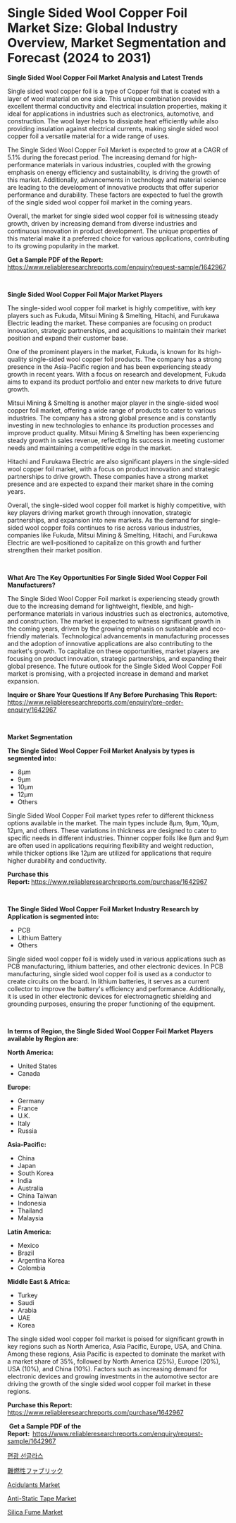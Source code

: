 <p><h1>Single Sided Wool Copper Foil Market Size: Global Industry Overview, Market Segmentation and Forecast (2024 to 2031)</h1></p><p><strong>Single Sided Wool Copper Foil Market Analysis and Latest Trends</strong></p>
<p><p>Single sided wool copper foil is a type of Copper foil that is coated with a layer of wool material on one side. This unique combination provides excellent thermal conductivity and electrical insulation properties, making it ideal for applications in industries such as electronics, automotive, and construction. The wool layer helps to dissipate heat efficiently while also providing insulation against electrical currents, making single sided wool copper foil a versatile material for a wide range of uses.</p><p>The Single Sided Wool Copper Foil Market is expected to grow at a CAGR of 5.1% during the forecast period. The increasing demand for high-performance materials in various industries, coupled with the growing emphasis on energy efficiency and sustainability, is driving the growth of this market. Additionally, advancements in technology and material science are leading to the development of innovative products that offer superior performance and durability. These factors are expected to fuel the growth of the single sided wool copper foil market in the coming years.</p><p>Overall, the market for single sided wool copper foil is witnessing steady growth, driven by increasing demand from diverse industries and continuous innovation in product development. The unique properties of this material make it a preferred choice for various applications, contributing to its growing popularity in the market.</p></p>
<p><strong>Get a Sample PDF of the Report:&nbsp;</strong> <a href="https://www.reliableresearchreports.com/enquiry/request-sample/1642967">https://www.reliableresearchreports.com/enquiry/request-sample/1642967</a></p>
<p>&nbsp;</p>
<p><strong>Single Sided Wool Copper Foil Major Market Players</strong></p>
<p><p>The single-sided wool copper foil market is highly competitive, with key players such as Fukuda, Mitsui Mining & Smelting, Hitachi, and Furukawa Electric leading the market. These companies are focusing on product innovation, strategic partnerships, and acquisitions to maintain their market position and expand their customer base.</p><p>One of the prominent players in the market, Fukuda, is known for its high-quality single-sided wool copper foil products. The company has a strong presence in the Asia-Pacific region and has been experiencing steady growth in recent years. With a focus on research and development, Fukuda aims to expand its product portfolio and enter new markets to drive future growth.</p><p>Mitsui Mining & Smelting is another major player in the single-sided wool copper foil market, offering a wide range of products to cater to various industries. The company has a strong global presence and is constantly investing in new technologies to enhance its production processes and improve product quality. Mitsui Mining & Smelting has been experiencing steady growth in sales revenue, reflecting its success in meeting customer needs and maintaining a competitive edge in the market.</p><p>Hitachi and Furukawa Electric are also significant players in the single-sided wool copper foil market, with a focus on product innovation and strategic partnerships to drive growth. These companies have a strong market presence and are expected to expand their market share in the coming years.</p><p>Overall, the single-sided wool copper foil market is highly competitive, with key players driving market growth through innovation, strategic partnerships, and expansion into new markets. As the demand for single-sided wool copper foils continues to rise across various industries, companies like Fukuda, Mitsui Mining & Smelting, Hitachi, and Furukawa Electric are well-positioned to capitalize on this growth and further strengthen their market position.</p></p>
<p>&nbsp;</p>
<p><strong>What Are The Key Opportunities For Single Sided Wool Copper Foil Manufacturers?</strong></p>
<p><p>The Single Sided Wool Copper Foil market is experiencing steady growth due to the increasing demand for lightweight, flexible, and high-performance materials in various industries such as electronics, automotive, and construction. The market is expected to witness significant growth in the coming years, driven by the growing emphasis on sustainable and eco-friendly materials. Technological advancements in manufacturing processes and the adoption of innovative applications are also contributing to the market's growth. To capitalize on these opportunities, market players are focusing on product innovation, strategic partnerships, and expanding their global presence. The future outlook for the Single Sided Wool Copper Foil market is promising, with a projected increase in demand and market expansion.</p></p>
<p><strong>Inquire or Share Your Questions If Any Before Purchasing This Report:</strong> <a href="https://www.reliableresearchreports.com/enquiry/pre-order-enquiry/1642967">https://www.reliableresearchreports.com/enquiry/pre-order-enquiry/1642967</a></p>
<p>&nbsp;</p>
<p><strong>Market Segmentation</strong></p>
<p><strong>The Single Sided Wool Copper Foil Market Analysis by types is segmented into:</strong></p>
<p><ul><li>8μm</li><li>9μm</li><li>10μm</li><li>12μm</li><li>Others</li></ul></p>
<p><p>Single Sided Wool Copper Foil market types refer to different thickness options available in the market. The main types include 8μm, 9μm, 10μm, 12μm, and others. These variations in thickness are designed to cater to specific needs in different industries. Thinner copper foils like 8μm and 9μm are often used in applications requiring flexibility and weight reduction, while thicker options like 12μm are utilized for applications that require higher durability and conductivity.</p></p>
<p><strong>Purchase this Report:&nbsp;</strong><a href="https://www.reliableresearchreports.com/purchase/1642967">https://www.reliableresearchreports.com/purchase/1642967</a></p>
<p>&nbsp;</p>
<p><strong>The Single Sided Wool Copper Foil Market Industry Research by Application is segmented into:</strong></p>
<p><ul><li>PCB</li><li>Lithium Battery</li><li>Others</li></ul></p>
<p><p>Single sided wool copper foil is widely used in various applications such as PCB manufacturing, lithium batteries, and other electronic devices. In PCB manufacturing, single sided wool copper foil is used as a conductor to create circuits on the board. In lithium batteries, it serves as a current collector to improve the battery's efficiency and performance. Additionally, it is used in other electronic devices for electromagnetic shielding and grounding purposes, ensuring the proper functioning of the equipment.</p></p>
<p>&nbsp;</p>
<p><strong>In terms of Region, the Single Sided Wool Copper Foil Market Players available by Region are:</strong></p>
<p>
    <p> <strong> North America: </strong>
        <ul>
            <li>United States</li>
            <li>Canada</li>
        </ul>
        </p> 
    <p> <strong> Europe: </strong>
        <ul>
            <li>Germany</li>
            <li>France</li>
            <li>U.K.</li>
            <li>Italy</li>
            <li>Russia</li>
        </ul>
        </p> 
    <p> <strong> Asia-Pacific: </strong>
        <ul>
            <li>China</li>
            <li>Japan</li>
            <li>South Korea</li>
            <li>India</li>
            <li>Australia</li>
            <li>China Taiwan</li>
            <li>Indonesia</li>
            <li>Thailand</li>
            <li>Malaysia</li>
        </ul>
        </p> 
    <p> <strong> Latin America: </strong>
        <ul>
            <li>Mexico</li>
            <li>Brazil</li>
            <li>Argentina Korea</li>
            <li>Colombia</li>
        </ul>
        </p> 
    <p> <strong> Middle East & Africa: </strong>
        <ul>
            <li>Turkey</li>
            <li>Saudi</li>
            <li>Arabia</li>
            <li>UAE</li>
            <li>Korea</li>
        </ul>
    </p>
    </p>
<p><p>The single sided wool copper foil market is poised for significant growth in key regions such as North America, Asia Pacific, Europe, USA, and China. Among these regions, Asia Pacific is expected to dominate the market with a market share of 35%, followed by North America (25%), Europe (20%), USA (10%), and China (10%). Factors such as increasing demand for electronic devices and growing investments in the automotive sector are driving the growth of the single sided wool copper foil market in these regions.</p></p>
<p><strong>Purchase this Report: </strong><a href="https://www.reliableresearchreports.com/purchase/1642967">https://www.reliableresearchreports.com/purchase/1642967</a></p>
<p>&nbsp;<strong>Get a Sample PDF of the Report:&nbsp;&nbsp;</strong><a href="https://www.reliableresearchreports.com/enquiry/request-sample/1642967">https://www.reliableresearchreports.com/enquiry/request-sample/1642967</a></p>
<p><strong></strong></p>
<p><p><a href="https://medium.com/@biheemgalvinlouises6hokrh3h/%ED%8E%B8%EA%B4%91-%EC%84%A0%EA%B8%80%EB%9D%BC%EC%8A%A4-%EC%8B%9C%EC%9E%A5-%EC%8B%9C%EC%9E%A5-%EC%A0%90%EC%9C%A0%EC%9C%A8-%EC%8B%9C%EC%9E%A5-%EB%8F%99%ED%96%A5-%EB%B0%8F-%EB%AF%B8%EB%9E%98-%EC%84%B1%EC%9E%A5-%ED%83%90%EC%83%89-b01b097cc3fd">편광 선글라스</a></p><p><a href="https://medium.com/@samirmayert1/2024%E5%B9%B4%E3%81%8B%E3%82%892031%E5%B9%B4%E3%81%BE%E3%81%A7%E3%81%AE%E6%9C%9F%E9%96%93%E3%81%AB%E4%BA%88%E6%B8%AC%E3%81%95%E3%82%8C%E3%82%8B%E7%82%8E%E3%81%AE%E9%81%85%E5%BB%B6%E6%80%A7%E3%83%95%E3%82%A1%E3%83%96%E3%83%AA%E3%83%83%E3%82%AF%E5%B8%82%E5%A0%B4%E3%81%AE%E5%88%86%E6%9E%90%E3%81%A8%E8%A6%8F%E6%A8%A1-60261ac3d082">難燃性ファブリック</a></p><p><a href="https://view.publitas.com/reportprime-1/decoding-the-acidulants-market-a-deep-dive-into-the-latest-market-trends-market-segmentation-and-competitive-analysis/">Acidulants Market</a></p><p><a href="https://frill-swim-3cd.notion.site/Anti-Static-Tape-Market-Size-Focuses-on-Market-Dynamics-In-Depth-Analysis-and-Future-Projections-of-d8fd0abbb7d843dc9ca90f4e494cfef3">Anti-Static Tape Market</a></p><p><a href="https://view.publitas.com/reportprime-1/silica-fume-market-size-evaluating-its-market-trends-growth-and-projections-2024-2031/">Silica Fume Market</a></p></p>